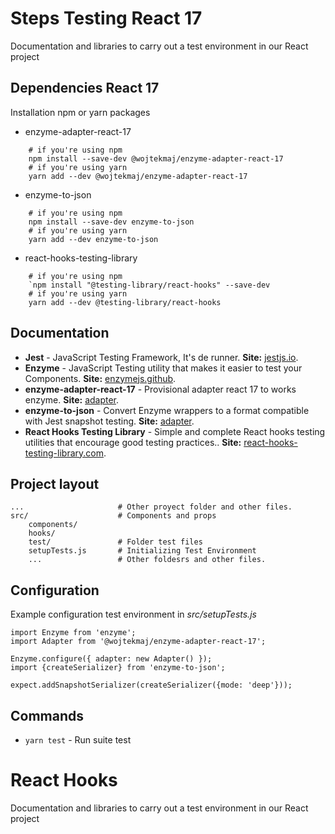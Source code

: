 # Steps Testing React 17
Documentation and libraries to carry out a test environment in our React project

## Dependencies React 17
Installation npm or yarn packages

*  enzyme-adapter-react-17
```
    # if you're using npm
    npm install --save-dev @wojtekmaj/enzyme-adapter-react-17
    # if you're using yarn
    yarn add --dev @wojtekmaj/enzyme-adapter-react-17
```
* enzyme-to-json
```
    # if you're using npm
    npm install --save-dev enzyme-to-json
    # if you're using yarn
    yarn add --dev enzyme-to-json
```
* react-hooks-testing-library
```
    # if you're using npm
    `npm install "@testing-library/react-hooks" --save-dev
    # if you're using yarn
    yarn add --dev @testing-library/react-hooks
```


## Documentation
* **Jest** - JavaScript Testing Framework, It's de runner. **Site:**  [jestjs.io](https://jestjs.io/).
* **Enzyme** - JavaScript Testing utility that makes it easier to test your Components. **Site:**  [enzymejs.github](https://enzymejs.github.io/enzyme/).
* **enzyme-adapter-react-17** - Provisional adapter react 17 to works enzyme. **Site:** [adapter](https://github.com/wojtekmaj/enzyme-adapter-react-17).
* **enzyme-to-json** - Convert Enzyme wrappers to a format compatible with Jest snapshot testing. **Site:** [adapter](https://github.com/adriantoine/enzyme-to-json).
* **React Hooks Testing Library** - Simple and complete React hooks testing utilities that encourage good testing practices.. **Site:** [react-hooks-testing-library.com](https://react-hooks-testing-library.com/).


## Project layout
    ...                     # Other proyect folder and other files.         
    src/                    # Components and props
        components/     
        hooks/          
        test/               # Folder test files
        setupTests.js       # Initializing Test Environment
        ...                 # Other foldesrs and other files.


## Configuration
Example configuration test environment in *src/setupTests.js*

```
import Enzyme from 'enzyme';
import Adapter from '@wojtekmaj/enzyme-adapter-react-17';

Enzyme.configure({ adapter: new Adapter() });
import {createSerializer} from 'enzyme-to-json';
 
expect.addSnapshotSerializer(createSerializer({mode: 'deep'}));

```

## Commands

* `yarn test` - Run suite test

# React Hooks
Documentation and libraries to carry out a test environment in our React project


